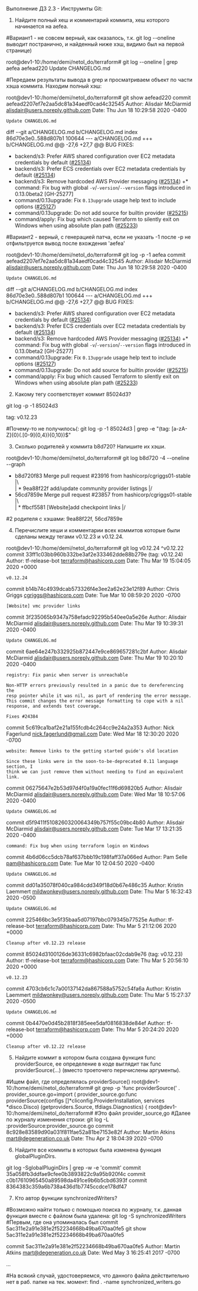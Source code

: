 Выполнение ДЗ 2.3 - Инструмнты Git:


1. Найдите полный хеш и комментарий коммита, хеш которого начинается на aefea.

#Вариант1 - не совсем верный, как оказалось, т.к. git log --oneline выводит постранично, и найденный ниже хэш, видимо был на первой странице)

root@dev1-10:/home/demi/netol_do/terraform# git log --oneline | grep aefea
aefead220 Update CHANGELOG.md

#Передаем результаты вывода в grep и просматриваем объект по части хэша коммита. Находим полный хэш: 

root@dev1-10:/home/demi/netol_do/terraform# git show aefead220
commit aefead2207ef7e2aa5dc81a34aedf0cad4c32545
Author: Alisdair McDiarmid <alisdair@users.noreply.github.com>
Date:   Thu Jun 18 10:29:58 2020 -0400

    Update CHANGELOG.md

diff --git a/CHANGELOG.md b/CHANGELOG.md
index 86d70e3e0..588d807b1 100644
--- a/CHANGELOG.md
+++ b/CHANGELOG.md
@@ -27,6 +27,7 @@ BUG FIXES:
 * backend/s3: Prefer AWS shared configuration over EC2 metadata credentials by default ([#25134](https://github.com/hashicorp/terraform/issues/25134))
 * backend/s3: Prefer ECS credentials over EC2 metadata credentials by default ([#25134](https://github.com/hashicorp/terraform/issues/25134))
 * backend/s3: Remove hardcoded AWS Provider messaging ([#25134](https://github.com/hashicorp/terraform/issues/25134))
+* command: Fix bug with global `-v`/`-version`/`--version` flags introduced in 0.13.0beta2 [GH-25277]
 * command/0.13upgrade: Fix `0.13upgrade` usage help text to include options ([#25127](https://github.com/hashicorp/terraform/issues/25127))
 * command/0.13upgrade: Do not add source for builtin provider ([#25215](https://github.com/hashicorp/terraform/issues/25215))
 * command/apply: Fix bug which caused Terraform to silently exit on Windows when using absolute plan path ([#25233](https://github.com/hashicorp/terraform/issues/25233))

#Вариант2 - верный, с генерацией патча, если не указать -1 после -p не отфильтруется вывод после вхождения 'aefea' 

root@dev1-10:/home/demi/netol_do/terraform# git log -p -1 aefea
commit aefead2207ef7e2aa5dc81a34aedf0cad4c32545
Author: Alisdair McDiarmid <alisdair@users.noreply.github.com>
Date:   Thu Jun 18 10:29:58 2020 -0400

    Update CHANGELOG.md

diff --git a/CHANGELOG.md b/CHANGELOG.md
index 86d70e3e0..588d807b1 100644
--- a/CHANGELOG.md
+++ b/CHANGELOG.md
@@ -27,6 +27,7 @@ BUG FIXES:
 * backend/s3: Prefer AWS shared configuration over EC2 metadata credentials by default ([#25134](https://github.com/hashicorp/terraform/issues/25134))
 * backend/s3: Prefer ECS credentials over EC2 metadata credentials by default ([#25134](https://github.com/hashicorp/terraform/issues/25134))
 * backend/s3: Remove hardcoded AWS Provider messaging ([#25134](https://github.com/hashicorp/terraform/issues/25134))
+* command: Fix bug with global `-v`/`-version`/`--version` flags introduced in 0.13.0beta2 [GH-25277]
 * command/0.13upgrade: Fix `0.13upgrade` usage help text to include options ([#25127](https://github.com/hashicorp/terraform/issues/25127))
 * command/0.13upgrade: Do not add source for builtin provider ([#25215](https://github.com/hashicorp/terraform/issues/25215))
 * command/apply: Fix bug which caused Terraform to silently exit on Windows when using absolute plan path ([#25233](https://github.com/hashicorp/terraform/issues/25233)) 



2. Какому тегу соответствует коммит 85024d3?

git log -p -1 85024d3


tag: v0.12.23

#Почему-то не получилось(: git log -p -1 85024d3 | grep -e "\(tag: [a-zA-Z]{0}(.[0-9]{0,4}){0,10}\)$"



3. Сколько родителей у коммита b8d720? Напишите их хэши. 


root@dev1-10:/home/demi/netol_do/terraform# git log b8d720 -4 --oneline --graph
*   b8d720f83 Merge pull request #23916 from hashicorp/cgriggs01-stable
|\  
| * 9ea88f22f add/update community provider listings
|/  
*   56cd7859e Merge pull request #23857 from hashicorp/cgriggs01-stable
|\  
| * ffbcf5581 [Website]add checkpoint links
|/  


#2 родителя с хэшами: 9ea88f22f,  56cd7859e  



4. Перечислите хеши и комментарии всех коммитов которые были сделаны между тегами v0.12.23 и v0.12.24.

root@dev1-10:/home/demi/netol_do/terraform# git log v0.12.24 ^v0.12.22
commit 33ff1c03bb960b332be3af2e333462dde88b279e (tag: v0.12.24)
Author: tf-release-bot <terraform@hashicorp.com>
Date:   Thu Mar 19 15:04:05 2020 +0000

    v0.12.24

commit b14b74c4939dcab573326f4e3ee2a62e23e12f89
Author: Chris Griggs <cgriggs@hashicorp.com>
Date:   Tue Mar 10 08:59:20 2020 -0700

    [Website] vmc provider links

commit 3f235065b9347a758efadc92295b540ee0a5e26e
Author: Alisdair McDiarmid <alisdair@users.noreply.github.com>
Date:   Thu Mar 19 10:39:31 2020 -0400

    Update CHANGELOG.md

commit 6ae64e247b332925b872447e9ce869657281c2bf
Author: Alisdair McDiarmid <alisdair@users.noreply.github.com>
Date:   Thu Mar 19 10:20:10 2020 -0400

    registry: Fix panic when server is unreachable
    
    Non-HTTP errors previously resulted in a panic due to dereferencing the
    resp pointer while it was nil, as part of rendering the error message.
    This commit changes the error message formatting to cope with a nil
    response, and extends test coverage.
    
    Fixes #24384

commit 5c619ca1baf2e21a155fcdb4c264cc9e24a2a353
Author: Nick Fagerlund <nick.fagerlund@gmail.com>
Date:   Wed Mar 18 12:30:20 2020 -0700

    website: Remove links to the getting started guide's old location
    
    Since these links were in the soon-to-be-deprecated 0.11 language section, I
    think we can just remove them without needing to find an equivalent link.

commit 06275647e2b53d97d4f0a19a0fec11f6d69820b5
Author: Alisdair McDiarmid <alisdair@users.noreply.github.com>
Date:   Wed Mar 18 10:57:06 2020 -0400

    Update CHANGELOG.md

commit d5f9411f5108260320064349b757f55c09bc4b80
Author: Alisdair McDiarmid <alisdair@users.noreply.github.com>
Date:   Tue Mar 17 13:21:35 2020 -0400

    command: Fix bug when using terraform login on Windows

commit 4b6d06cc5dcb78af637bbb19c198faff37a066ed
Author: Pam Selle <pam@hashicorp.com>
Date:   Tue Mar 10 12:04:50 2020 -0400

    Update CHANGELOG.md

commit dd01a35078f040ca984cdd349f18d0b67e486c35
Author: Kristin Laemmert <mildwonkey@users.noreply.github.com>
Date:   Thu Mar 5 16:32:43 2020 -0500

    Update CHANGELOG.md

commit 225466bc3e5f35baa5d07197bbc079345b77525e
Author: tf-release-bot <terraform@hashicorp.com>
Date:   Thu Mar 5 21:12:06 2020 +0000

    Cleanup after v0.12.23 release

commit 85024d3100126de36331c6982bfaac02cdab9e76 (tag: v0.12.23)
Author: tf-release-bot <terraform@hashicorp.com>
Date:   Thu Mar 5 20:56:10 2020 +0000

    v0.12.23

commit 4703cb6c1c7a00137142da867588a5752c54fa6a
Author: Kristin Laemmert <mildwonkey@users.noreply.github.com>
Date:   Thu Mar 5 15:27:37 2020 -0500

    Update CHANGELOG.md

commit 0b4470e0d45b2818f385eee5daf0816838de84ef
Author: tf-release-bot <terraform@hashicorp.com>
Date:   Thu Mar 5 20:24:20 2020 +0000

    Cleanup after v0.12.22 release


5. Найдите коммит в котором была создана функция func providerSource, ее определение в коде выглядит так func providerSource(...) (вместо троеточего перечислены аргументы).

#Ищем файл, где определялась providerSource()
root@dev1-10:/home/demi/netol_do/terraform# git grep -p 'func providerSource(' .
provider_source.go=import (
provider_source.go:func providerSource(configs []*cliconfig.ProviderInstallation, services *disco.Disco) (getproviders.Source, tfdiags.Diagnostics) {
root@dev1-10:/home/demi/netol_do/terraform#
#Это файл provider_source,go
#Далее по журналу изменения строки:
git log -L :providerSource:provider_source.go
commit 8c928e83589d90a031f811fae52a81be7153e82f
Author: Martin Atkins <mart@degeneration.co.uk>
Date:   Thu Apr 2 18:04:39 2020 -0700

6. Найдите все коммиты в которых была изменена функция globalPluginDirs.

git log -SglobalPluginDirs | grep -w -e 'commit'
commit 35a058fb3ddfae9cfee0b3893822c9a95b920f4c
commit c0b17610965450a89598da491ce9b6b5cbd6393f
commit 8364383c359a6b738a436d1b7745ccdce178df47


7. Кто автор функции synchronizedWriters?

#Возможно найти только с помощью поиска по журналу, т.к. данная функция вместе с файлом была удалена:
git log -S synchronizedWriters
#Первым, где она упоминалась был commit 5ac311e2a91e381e2f52234668b49ba670aa0fe5 
git show 5ac311e2a91e381e2f52234668b49ba670aa0fe5

commit 5ac311e2a91e381e2f52234668b49ba670aa0fe5
Author: Martin Atkins <mart@degeneration.co.uk>
Date:   Wed May 3 16:25:41 2017 -0700

...


#На всякий случай, удостоверяемся, что данного файла действительно нет в раб. папке на тек. момент:
find . -name synchronized_writers.go

